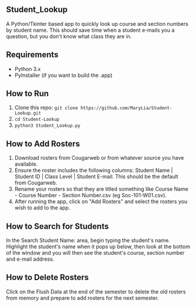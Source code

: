 ## Student_Lookup
A Python/Tkinter based app to quickly look up course and section numbers by student name. This should save time when a student e-mails you a question, but you don't know what class they are in.

## Requirements
- Python 3.x
- PyInstaller (if you want to build the .app)

## How to Run
1. Clone this repo: `git clone https://github.com/MaryLia/Student-Lookup.git`
2. `cd Student-Lookup`
3. `python3 Student_Lookup.py`

## How to Add Rosters
1. Download rosters from Cougarweb or from whatever source you have available.
2. Ensure the roster includes the following columns: Student Name | Student ID | Class Level | Student E-mail.  This should be the default from Cougarweb.
3. Rename your rosters so that they are titled something like Course Name - Course Number - Section Number.csv (eg Soc-101-W01.csv).
4. After running the app, click on "Add Rosters" and select the rosters you wish to add to the app.

## How to Search for Students
In the Search Student Name: area, begin typing the student's name. Highlight the student's name when it pops up below, then look at the bottom of the window and you will then see the student's course, section number and e-mail address. 

## How to Delete Rosters
Click on the Flush Data at the end of the semester to delete the old rosters from memory and prepare to add rosters for the next semester.
